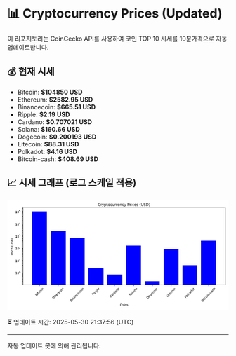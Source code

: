 
# 📊 Cryptocurrency Prices (Updated)

이 리포지토리는 CoinGecko API를 사용하여 코인 TOP 10 시세를 10분가격으로 자동 업데이트합니다.

## 💰 현재 시세
- Bitcoin: **$104850 USD**
- Ethereum: **$2582.95 USD**
- Binancecoin: **$665.51 USD**
- Ripple: **$2.19 USD**
- Cardano: **$0.707021 USD**
- Solana: **$160.66 USD**
- Dogecoin: **$0.200193 USD**
- Litecoin: **$88.31 USD**
- Polkadot: **$4.16 USD**
- Bitcoin-cash: **$408.69 USD**

## 📈 시세 그래프 (로그 스케일 적용)
![Crypto Prices](crypto_prices.png)

⏳ 업데이트 시간: 2025-05-30 21:37:56 (UTC)

---
자동 업데이트 봇에 의해 관리됩니다.
